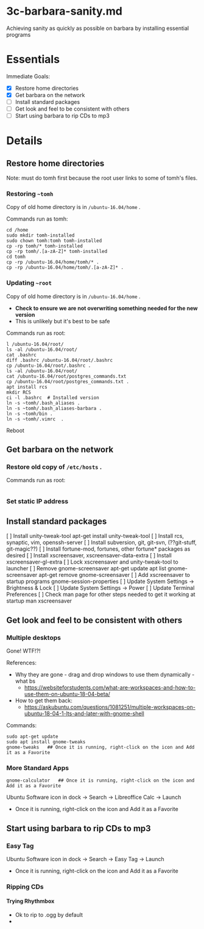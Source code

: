 
# 3c-barbara-sanity.md

Achieving sanity as quickly as possible on barbara by installing essential programs

# Essentials

Immediate Goals:

- [x] Restore home directories
- [x] Get barbara on the network
- [ ] Install standard packages
- [ ] Get look and feel to be consistent with others
- [ ] Start using barbara to rip CDs to mp3

# Details

## Restore home directories

Note: must do tomh first because the root user links to some of tomh's files.

### Restoring `~tomh`

Copy of old home directory is in `/ubuntu-16.04/home` .

Commands run as tomh:

```
cd /home
sudo mkdir tomh-installed
sudo chown tomh:tomh tomh-installed
cp -rp tomh/* tomh-installed
cp -rp tomh/.[a-zA-Z]* tomh-installed
cd tomh
cp -rp /ubuntu-16.04/home/tomh/* .
cp -rp /ubuntu-16.04/home/tomh/.[a-zA-Z]* .
```

### Updating `~root`

Copy of old home directory is in `/ubuntu-16.04/home` .

- **Check to ensure we are not overwriting something needed for the new version**
- This is unlikely but it's best to be safe

Commands run as root:
```
l /ubuntu-16.04/root/
ls -al /ubuntu-16.04/root/
cat .bashrc
diff .bashrc /ubuntu-16.04/root/.bashrc
cp /ubuntu-16.04/root/.bashrc .
ls -al /ubuntu-16.04/root/
cat /ubuntu-16.04/root/postgres_commands.txt
cp /ubuntu-16.04/root/postgres_commands.txt .
apt install rcs
mkdir RCS
ci -l .bashrc  # Installed version
ln -s ~tomh/.bash_aliases .
ln -s ~tomh/.bash_aliases-barbara .
ln -s ~tomh/bin .
ln -s ~tomh/.vimrc  .
```

Reboot


## Get barbara on the network

### Restore old copy of `/etc/hosts` .

Commands run as root:
```
```

### Set static IP address


## Install standard packages

[ ] Install unity-tweak-tool
    apt-get install unity-tweak-tool
[ ] Install rcs, synaptic, vim, openssh-server
[ ] Install subversion, git, git-svn, (??git-stuff, git-magic??)
[ ] Install fortune-mod, fortunes, other fortune* packages as desired
[ ] Install xscreensaver, xscreensaver-data-extra
[ ] Install xscreensaver-gl-extra
[ ] Lock xscreensaver and unity-tweak-tool to launcher
[ ] Remove gnome-screensaver
    apt-get update
    apt list gnome-screensaver
    apt-get remove gnome-screensaver
[ ] Add xscreensaver to startup programs
    gnome-session-properties
[ ] Update System Settings -> Brightness & Lock
[ ] Update System Settings -> Power
[ ] Update Terminal Preferences
[ ] Check man page for other steps needed to get it working at startup
    man xscreensaver

## Get look and feel to be consistent with others

### Multiple desktops

Gone!  WTF!?!

References:
- Why they are gone - drag and drop windows to use them dynamically - what bs
  - https://websiteforstudents.com/what-are-workspaces-and-how-to-use-them-on-ubuntu-18-04-beta/
- How to get them back:
  - https://askubuntu.com/questions/1081251/multiple-workspaces-on-ubuntu-18-04-1-lts-and-later-with-gnome-shell

Commands:
```
sudo apt-get update
sudo apt install gnome-tweaks
gnome-tweaks   ## Once it is running, right-click on the icon and Add it as a Favorite
```

### More Standard Apps

```
gnome-calculator   ## Once it is running, right-click on the icon and Add it as a Favorite
```

Ubuntu Software icon in dock -> Search -> Libreoffice Calc -> Launch
- Once it is running, right-click on the icon and Add it as a Favorite




## Start using barbara to rip CDs to mp3

### Easy Tag

Ubuntu Software icon in dock -> Search -> Easy Tag -> Launch
- Once it is running, right-click on the icon and Add it as a Favorite

### Ripping CDs

#### Trying Rhythmbox

- Ok to rip to .ogg by default
-


